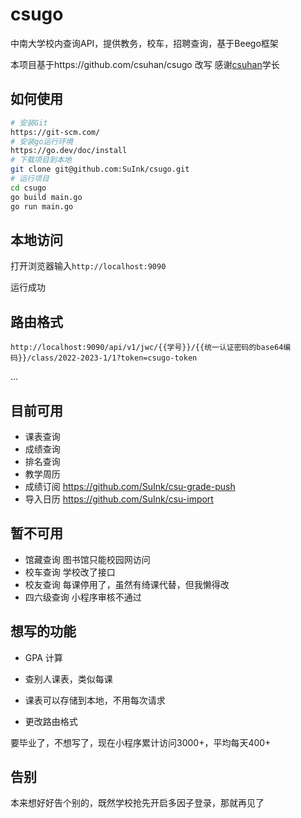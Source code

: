 # csugo
中南大学校内查询API，提供教务，校车，招聘查询，基于Beego框架

本项目基于https://github.com/csuhan/csugo 改写 感谢[csuhan](https://github.com/csuhan)学长

## 如何使用

```bash
# 安装Git
https://git-scm.com/
# 安装go运行环境
https://go.dev/doc/install
# 下载项目到本地
git clone git@github.com:SuInk/csugo.git
# 运行项目
cd csugo
go build main.go
go run main.go
```

## 本地访问

打开浏览器输入`http://localhost:9090`

运行成功

## 路由格式

`http://localhost:9090/api/v1/jwc/{{学号}}/{{统一认证密码的base64编码}}/class/2022-2023-1/1?token=csugo-token`

...

## 目前可用

* 课表查询
* 成绩查询
* 排名查询
* 教学周历
* 成绩订阅 https://github.com/SuInk/csu-grade-push
* 导入日历 https://github.com/SuInk/csu-import

## 暂不可用

* 馆藏查询 图书馆只能校园网访问
* 校车查询 学校改了接口
* 校友查询 每课停用了，虽然有绮课代替，但我懒得改
* 四六级查询 小程序审核不通过

## 想写的功能

* GPA 计算

* 查别人课表，类似每课
* 课表可以存储到本地，不用每次请求
* 更改路由格式

要毕业了，不想写了，现在小程序累计访问3000+，平均每天400+
## 告别

本来想好好告个别的，既然学校抢先开启多因子登录，那就再见了



